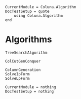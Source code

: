 ```@meta
CurrentModule = Coluna.Algorithm
DocTestSetup = quote
    using Coluna.Algorithm
end
```

# Algorithms

```@docs
TreeSearchAlgorithm
```

```@docs
ColCutGenConquer
```

```@docs
ColumnGeneration
SolveIpForm
SolveLpForm
```

```@meta
CurrentModule = nothing
DocTestSetup = nothing
```